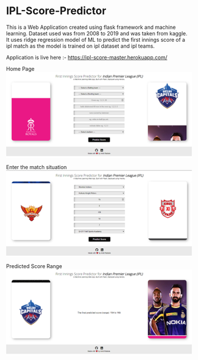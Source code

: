 # IPL-Score-Predictor

This is a Web Application created using flask framework and machine learning. 
Dataset used was from 2008 to 2019 and was taken from kaggle. 
It uses ridge regression model of ML to predict the first innings score of a ipl match as the model is trained on ipl dataset and ipl teams.

Application is live here :- https://ipl-score-master.herokuapp.com/

Home Page
![Alt text](/screenshots/3.png?raw=true "Optional Title")

Enter the match situation
![Alt text](/screenshots/4.png?raw=true "Optional Title")

Predicted Score Range
![Alt text](/screenshots/2.png?raw=true "Optional Title")
